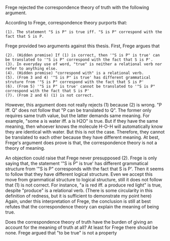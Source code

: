 Frege rejected the correspondence theory of truth with the following argument.

According to Frege, correspondence theory purports that:

    (1). The statement "S is P" is true iff. "S is P" correspond with the fact that S is P.

Frege provided two arguments against this thesis. First, Frege argues that

    (2). (Hidden premise) If (1) is correct, then '"S is P" is true' can be translated to '"S is P" correspond with the fact that S is P'.
    (3). In everyday use of word, "true" is neither a relational verb nor refer to anything else.
    (4). (Hidden premise) "correspond with" is a relational verb.
    (5). (From 3 and 4) '"S is P" is true' has different grammatical struture from '"S is P" correspond with the fact that S is P'
    (6). (From 5) '"S is P" is true' cannot be translated to '"S is P" correspond with the fact that S is P'
    (7). (From 2 and 6) (1) is not correct. 

However, this argument does not really rejects (1) because (2) is wrong. "P iff. Q" does not follow that "P can be translated to Q". The former only requires same truth value, but the latter demands same meaning. For example, "some a is water iff. a is H2O" is true. But if they have the same meaning, then whoever knows the molecule H-O-H will automatically know they are identical with water. But this is not the case. Therefore, they cannot be translated to each other because they have different meaning. At best, Frege's argument does prove is that, the correspondence theory is not a theory of meaning.

An objection could raise that Frege never presupposed (2). Frege is only saying that, the statement '"S is P" is true' has different grammatical structure from '"S is P" corresponds with the fact that S is P'. Then it seems to follow that they have different logical structure. Even we accept this move from grammatical structure to logical structure, still it does not follow that (1) is not correct. For instance, "a is red iff. a produce red light" is true, despite "produce" is a relational verb. (There is some circularity in this definition of redness, but it is sufficient to demonstrate my point here) Again, under this interpretation of Frege, the conclusion is still at best refutes that the correspondence theory can explain the meaning of being true.

Does the correspondence theory of truth have the burden of giving an account for the meaning of truth at all? At least for Frege there should be none. Frege argued that "to be true" is not a property
